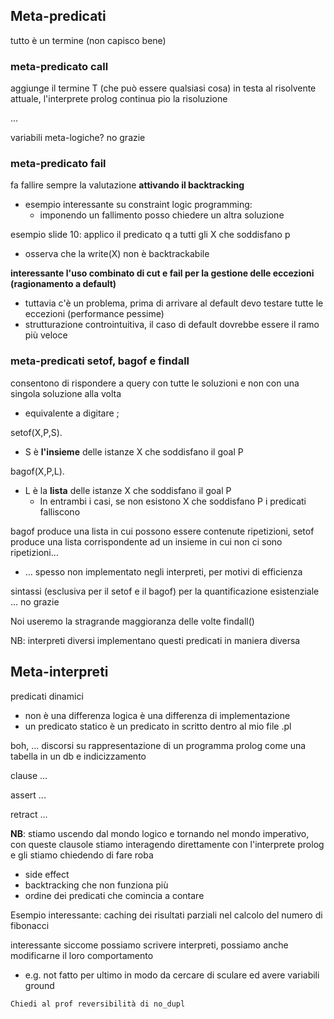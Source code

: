 ## Meta-predicati
tutto è un termine (non capisco bene)

### meta-predicato call
aggiunge il termine T (che può essere qualsiasi cosa) in testa al risolvente attuale, l'interprete prolog continua pio la risoluzione

...

variabili meta-logiche? no grazie

### meta-predicato fail
fa fallire sempre la valutazione **attivando il backtracking**
- esempio interessante su constraint logic programming:
    - imponendo un fallimento posso chiedere un altra soluzione


esempio slide 10: applico il predicato q a tutti gli X che soddisfano p
- osserva che la write(X) non è backtrackabile

**interessante l'uso combinato di cut e fail per la gestione delle eccezioni (ragionamento a default)**
- tuttavia c'è un problema, prima di arrivare al default devo testare tutte le eccezioni (performance pessime)
- strutturazione controintuitiva, il caso di default dovrebbe essere il ramo più veloce


### meta-predicati setof, bagof e findall
consentono di rispondere a query con tutte le soluzioni e non con una singola soluzione alla volta 
- equivalente a digitare ; 


setof(X,P,S).
- S è **l'insieme** delle istanze X che soddisfano il goal P

bagof(X,P,L).
- L è la **lista** delle istanze X che soddisfano il goal P
    - In entrambi i casi, se non esistono X che soddisfano P i predicati falliscono

bagof produce una lista in cui possono essere contenute ripetizioni, setof produce una lista corrispondente ad un insieme in cui non ci sono ripetizioni…
- … spesso non implementato negli interpreti, per motivi di efficienza



sintassi (esclusiva per il setof e il bagof) per la quantificazione esistenziale ... no grazie

Noi useremo la stragrande maggioranza delle volte findall()




NB: interpreti diversi implementano questi predicati in maniera diversa






## Meta-interpreti

predicati dinamici
- non è una differenza logica è una differenza di implementazione
- un predicato statico è un predicato in scritto dentro al mio file .pl


boh, ... discorsi su rappresentazione di un programma prolog come una tabella in un db e indicizzamento


clause ...

assert ...

retract ...

**NB**: stiamo uscendo dal mondo logico e tornando nel mondo imperativo, con queste clausole stiamo interagendo direttamente con l'interprete prolog e gli stiamo chiedendo di fare roba 
- side effect 
- backtracking che non funziona più
- ordine dei predicati che comincia a contare

Esempio interessante: caching dei risultati parziali nel calcolo del numero di fibonacci




interessante siccome possiamo scrivere interpreti, possiamo anche modificarne il loro comportamento
- e.g. not fatto per ultimo in modo da cercare di sculare ed avere variabili ground













```Chiedi al prof reversibilità di no_dupl```